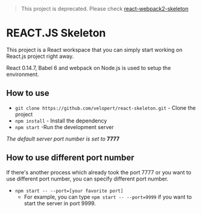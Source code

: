 > This project is deprecated. Please check [react-webpack2-skeleton](https://github.com/velopert/react-webpack2-skeleton)

# REACT.JS Skeleton

This project is a React workspace that you can simply start working on React.js project right away.

React 0.14.7, Babel 6 and webpack on Node.js is used to setup the environment.

## How to use

* `git clone https://github.com/velopert/react-skeleton.git` - Clone the project
* `npm install` - Install the dependency
* `npm start` -Run the development server

_The default server port number is set to_ **7777**

## How to use different port number

If there's another process which already took the port 7777 or you want to use different port number, you can specify different port number.

* `npm start -- --port=[your favorite port]`
  * For example, you can type `npm start -- --port=9999` if you want to start the server in port 9999.
